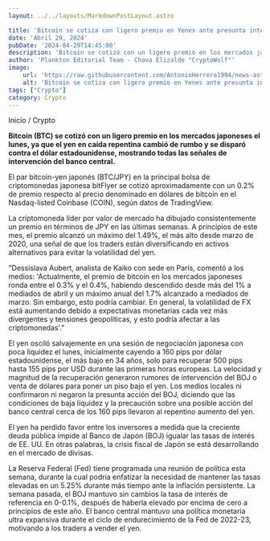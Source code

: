 ```yaml
---
layout: ../../layouts/MarkdownPostLayout.astro

title: 'Bitcoin se cotiza con ligero premio en Yenes ante presunta intervención del BOJ'
date: 'Abril 29, 2024'
pubDate: '2024-04-29T14:45:00'
description: 'Bitcoin se cotizó con un ligero premio en los mercados japoneses el lunes, ya que el yen en caída repentina cambió de rumbo y se disparó contra el dólar.'
author: 'Plankton Editorial Team - Chava Elizalde "CryptoWolf"'
image:
    url: 'https://raw.githubusercontent.com/AntonioHerrera1994/news-astro/master/src/assets/crypto/crypto108.webp'
    alt: 'Bitcoin se cotiza con ligero premio en Yenes ante presunta intervención del BOJ'
tags: ["Crypto"]
category: Crypto
---
```


<span><a href="/" style="text-decoration:none;color:#0F1416">Inicio</a> / <a href="/crypto" style="text-decoration:none;color:#0F1416">Crypto</a></span>


<p style="font-weight: bold;">Bitcoin (BTC) se cotizó con un ligero premio en los mercados japoneses el lunes, ya que el yen en caída repentina cambió de rumbo y se disparó contra el dólar estadounidense, mostrando todas las señales de intervención del banco central.
</p>

El par bitcoin-yen japonés (BTC/JPY) en la principal bolsa de criptomonedas japonesa bitFlyer se cotizó aproximadamente con un 0.2% de premio respecto al precio denominado en dólares de bitcoin en el Nasdaq-listed Coinbase (COIN), según datos de TradingView.

La criptomoneda líder por valor de mercado ha dibujado consistentemente un premio en términos de JPY en las últimas semanas. A principios de este mes, el premio alcanzó un máximo del 1.49%, el más alto desde marzo de 2020, una señal de que los traders están diversificando en activos alternativos para evitar la volatilidad del yen.

"Dessislava Aubert, analista de Kaiko con sede en París, comentó a los medios: 'Actualmente, el premio de bitcoin en los mercados japoneses ronda entre el 0.3% y el 0.4%, habiendo descendido desde más del 1% a mediados de abril y un máximo anual del 1.7% alcanzado a mediados de marzo. Sin embargo, esto podría cambiar. En general, la volatilidad de FX está aumentando debido a expectativas monetarias cada vez más divergentes y tensiones geopolíticas, y esto podría afectar a las criptomonedas'."

El yen osciló salvajemente en una sesión de negociación japonesa con poca liquidez el lunes, inicialmente cayendo a 160 pips por dólar estadounidense, el más bajo en 34 años, solo para recuperar 500 pips hasta 155 pips por USD durante las primeras horas europeas.
La velocidad y magnitud de la recuperación generaron rumores de intervención del BOJ o venta de dólares para poner un piso bajo el yen. Los medios locales ni confirmaron ni negaron la presunta acción del BOJ, diciendo que las condiciones de baja liquidez y la precaución sobre una posible acción del banco central cerca de los 160 pips llevaron al repentino aumento del yen.

El yen ha perdido favor entre los inversores a medida que la creciente deuda pública impide al Banco de Japón (BOJ) igualar las tasas de interés de EE. UU. En otras palabras, la crisis fiscal de Japón se está desarrollando en el mercado de divisas.

La Reserva Federal (Fed) tiene programada una reunión de política esta semana, durante la cual podría enfatizar la necesidad de mantener las tasas elevadas en un 5.25% durante más tiempo ante la inflación persistente.
La semana pasada, el BOJ mantuvo sin cambios la tasa de interés de referencia en 0-0.1%, después de haberla elevado por encima de cero a principios de este año. El banco central mantuvo una política monetaria ultra expansiva durante el ciclo de endurecimiento de la Fed de 2022-23, motivando a los traders a vender el yen.
